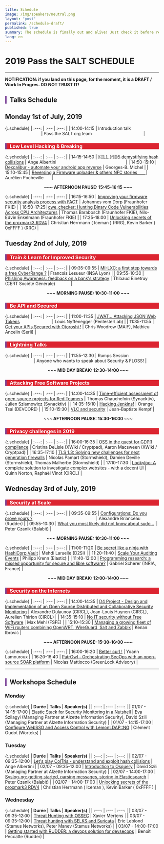 ```yaml
---
title: Schedule
image: /img/speakers/neutral.png
layout: "post"
permalink: /schedule-draft/
published: true
summary: The schedule is finally out and alive! Just check it before registering to the event :)
lang: en
---
```


# 2019 Pass the SALT SCHEDULE

---

**NOTIFICATION: if you land on this page, for the moment, it is a DRAFT / Work In Progres. DO NOT TRUST IT!**

<div style="border-left: 5px solid #7b4397; padding-left: 10px"> <h2>Talks Schedule</h2></div>

## Monday 1st of July, 2019

{:.schedule}
| :---:  | :---   | :---:         |
| 14:00-14:15 | Introduction talk &nbsp; &nbsp; &nbsp; &nbsp; &nbsp; &nbsp; &nbsp; &nbsp; &nbsp; &nbsp; &nbsp; &nbsp; &nbsp; &nbsp; &nbsp; &nbsp; &nbsp; &nbsp; &nbsp; &nbsp; &nbsp; &nbsp; &nbsp; &nbsp; &nbsp; &nbsp; | Pass the SALT org team &nbsp; &nbsp; &nbsp; &nbsp; &nbsp; &nbsp; &nbsp; &nbsp; &nbsp; &nbsp; &nbsp; &nbsp; &nbsp; &nbsp; &nbsp; &nbsp; &nbsp; &nbsp; &nbsp; &nbsp; &nbsp; |

<div style="border-left: 5px solid #7b4397; color: white; background-color: #dc2430; padding-left: 10px"> <h3> Low Level Hacking & Breaking </h3></div>

{:.schedule}
| :---:  | :---   | :---:         |
| 14:15-14:50 | [𝕂𝕀𝕃𝕃 𝕄𝔻𝟝 demystifying hash collisions](/talks/91.html) | Ange Albertini &nbsp; &nbsp; &nbsp; &nbsp; &nbsp; &nbsp; &nbsp; &nbsp; &nbsp; &nbsp; &nbsp; &nbsp; &nbsp; &nbsp; &nbsp; &nbsp; &nbsp; &nbsp; &nbsp; &nbsp; &nbsp; &nbsp; &nbsp; &nbsp; &nbsp; &nbsp; &nbsp; &nbsp; &nbsp;|
| 14:50-15:10 | [Dexcalibur - automate your android app reverse](/talks/95.html) | Georges-B. Michel |
| 15:10-15:45 | [Reversing a Firmware uploader & others NFC stories &nbsp; &nbsp; &nbsp; ](/talks/58.html) | Aurélien Pocheville &nbsp; &nbsp; &nbsp; |

<div style="padding-left:40px"><div style="text-align: center; font-weight: bold">~~~ AFTERNOON PAUSE: 15:45-16:15 ~~~</div></div>

{:.schedule}
| :---:  | :---   | :---:         |
| 16:15-16:50 | [Improving your firmware security analysis process with FACT](/talks/71.html) | Johannes vom Dorp (Fraunhofer FKIE) |
| 16:50-17:25| [cwe_checker: Hunting Binary Code Vulnerabilities Across CPU Architectures](/talks/74.html) | Thomas Barabosch (Fraunhofer FKIE), Nils-Edvin Enkelmann (Fraunhofer FKIE) |
| 17:25-18:00 | [Unlocking secrets of the proxmark3 RDV4](/talks/49.html) | Christian Herrmann ( Iceman ) (RRG), Kevin Barker ( 0xFFFF ) (RRG) |

## Tuesday 2nd of July, 2019

<div style="border-left: 5px solid #7b4397; color: white; background-color: #dc2430; padding-left: 10px"> <h3>Train & Learn for Improved Security</h3></div>

{:.schedule}
| :---:  | :---   | :---:         |
| 09:35-09:55 | [MI-LXC: a first step towards a free CyberRange ?](/talks/57.html) | Francois Lesueur (INSA Lyon) |
| 09:55-10:30 | [Phishing Awareness: feedback on a bank's strategy](/talks/63.html) | Thibaud Binetruy (CERT Société Générale) &nbsp; &nbsp; &nbsp; &nbsp; &nbsp; &nbsp; |

<div style="padding-left:40px"><div style="text-align: center; font-weight: bold">~~~ MORNING PAUSE: 10:30-11:00 ~~~</div></div>

<div style="border-left: 5px solid #7b4397; color: white; background-color: #dc2430; padding-left: 10px"> <h3>Be API and Secured</h3></div>

{:.schedule}
| :---:  | :---   | :---:         |
| 11:00-11:35 | [JWAT... Attacking JSON Web Tokens](/talks/45.html) &nbsp; &nbsp; &nbsp; &nbsp; &nbsp; &nbsp; &nbsp; &nbsp; &nbsp; &nbsp; &nbsp; &nbsp; &nbsp;  | Louis Nyffenegger (PentesterLab) |
| 11:35-11:55 | [Get your APIs Secured with Otoroshi !](/talks/60.html) | Chris Woodrow (MAIF), Mathieu Ancelin (Serli) |

<div style="border-left: 5px solid #7b4397; color: white; background-color: #dc2430; padding-left: 10px"> <h3>Lightning Talks</h3></div>

{:.schedule}
| :---:  | :---   | :---:         |
| 11:55-12:30  | Rumps Session &nbsp; &nbsp; &nbsp; &nbsp; &nbsp; &nbsp; &nbsp; &nbsp; &nbsp; &nbsp; &nbsp; &nbsp; &nbsp; &nbsp; &nbsp; &nbsp; &nbsp; &nbsp; &nbsp; &nbsp; &nbsp; &nbsp; &nbsp; &nbsp; | Anyone who wants to speak about Security & FLOSS! |

<div style="padding-left:40px"><div style="text-align: center; font-weight: bold">~~~ MID DAY BREAK: 12:30-14:00 ~~~</div></div>

<div style="border-left: 5px solid #7b4397; color: white; background-color: #dc2430; padding-left: 10px"> <h3>Attacking Free Software Projects</h3></div>

{:.schedule}
| :---:  | :---   | :---:         |
| 14:00-14:35 | [Time-efficient assessment of open-source projects for Red Teamers](/talks/75.html) | Thomas Chauchefoin (Synacktiv), Julien Szlamowicz (Synacktiv) |
| 14:35-15:10 | [Hacking Jenkins!](/talks/59.html) | Orange Tsai (DEVCORE) |
| 15:10-15:30 | [VLC and security](/talks/53.html) | Jean-Baptiste Kempf |

<div style="padding-left:40px"><div style="text-align: center; font-weight: bold">~~~ AFTERNOON PAUSE: 15:30-16:00 ~~~</div></div>

<div style="border-left: 5px solid #7b4397; color: white; background-color: #dc2430; padding-left: 10px"> <h3>Privacy challenges in 2019</h3></div>

{:.schedule}
| :---:  | :---   | :---:         |
| 16:00-16:35   | [OSS in the quest for GDPR compliance](/talks/51.html) | Cristina DeLisle (XWiki / Cryptpad), Aaron Macsween (XWiki / Cryptpad) |
| 16:35-17:10 | [TLS 1.3: Solving new challenges for next generation firewalls](/talks/84.html) | Nicolas Pamart (Stormshield), Damien Deville (Stormshield), Thomas Malherbe (Stormshield) |
| 17:10-17:30 | [Lookyloo: A complete solution to investigate complex websites - with a decent UI](/talks/78.html) | Quinn Norton, Raphaël Vinot (CIRCL) |

## Wednesday 3rd of July, 2019

<div style="border-left: 5px solid #7b4397; color: white; background-color: #dc2430; padding-left: 10px"> <h3>Security at Scale</h3></div>

{:.schedule}
| :---:  | :---   | :---:         |
| 09:35-09:55 | [Configurations: Do you prove yours ?](/talks/98.html) &nbsp; &nbsp; &nbsp; &nbsp; &nbsp; &nbsp; &nbsp; &nbsp; &nbsp; &nbsp; &nbsp; &nbsp; &nbsp; &nbsp; &nbsp; &nbsp; &nbsp; &nbsp; &nbsp; &nbsp; &nbsp; &nbsp; &nbsp; &nbsp; &nbsp; &nbsp; | Alexandre Brianceau (Rudder) |
| 09:55-10:30 | [What you most likely did not know about sudo…](/talks/70.html)  | Peter Czanik (Balabit) |

<div style="padding-left:40px"><div style="text-align: center; font-weight: bold">~~~ MORNING PAUSE: 10:30-11:00 ~~~</div></div>

{:.schedule}
| :---:  | :---   | :---:         |
| 11:00-11:20 | [Be secret like a ninja with HashiCorp Vault](/talks/79.html) | Mehdi Laruelle (D2SI) |
| 11:20-11:40 | [Scale Your Auditing Events](/talks/96.html) | Philipp Krenn (Elastic) |
| 11:40-12:00 | [Programming research: a missed opportunity for secure and libre software?](/talks/85.html) | Gabriel Scherer (INRIA, France) |

<div style="padding-left:40px"><div style="text-align: center; font-weight: bold">~~~ MID DAY BREAK: 12:00-14:00 ~~~</div></div>

<div style="border-left: 5px solid #7b4397; color: white; background-color: #dc2430; padding-left: 10px"> <h3>Security on the Internets </h3></div>

{:.schedule}
| :---:  | :---   | :---:         |
| 14:00-14:35 | [D4 Project - Design and Implementation of an Open Source Distributed and Collaborative Security Monitoring](/talks/50.html) | Alexandre Dulaunoy (CIRCL), Jean-Louis Huynen (CIRCL), Aurelien Thirion (CIRCL) |
| 14:35-15:10 | [No IT security without Free Software](/talks/102.html) | Max Mehl (FSFE) |
| 15:10-15:30 | [Managing a growing fleet of WiFi routers combining OpenWRT, WireGuard, Salt and Zabbix](/talks/55.html) | Kenan Ibrović |

<div style="padding-left:40px"><div style="text-align: center; font-weight: bold">~~~ AFTERNOON PAUSE: 15:30-16:00 ~~~</div></div>

{:.schedule}
| :---:  | :---   | :---:         |
| 16:00-16:20 | [Better curl !](/talks/62.html) | Yoann Lamouroux |
| 16:20-16:40 | [PatrOwl - Orchestrating SecOps with an open-source SOAR platform](/talks/56.html) | Nicolas Mattiocco (GreenLock Advisory) |

* * *

<div style="border-left: 5px solid #7b4397; padding-left: 10px"> <h2>Workshops Schedule</h2></div>

### Monday

{:.schedule}
| **Durée** | **Talks** | **Speaker(s)** |
| :---:  | :---   | :---:         |
| 01/07 - 14:15-17:00 | [Elastic Stack for Security Monitoring in a Nutshell](/talks/86.html) | Eva Szilagyi (Managing Partner at Alzette Information Security), David Szili (Managing Partner at Alzette Information Security) |
| 01/07 - 14:15-17:00 | [Configure WebSSO and Access Control with LemonLDAP::NG](/talks/80.html) | Clément Oudot (Worteks) |

### Tuesday

{:.schedule}
| **Durée** | **Talks** | **Speaker(s)** |
| :---:  | :---   | :---:         |
| 02/07 - 09:35-12:00 | [Let's play ColTris - understand and exploit hash collisions](/talks/101.html) | Ange Albertini |
| 02/07 - 09:35-12:00 | [Introduction to Osquery](/talks/87.html) | David Szili (Managing Partner at Alzette Information Security) |
| 02/07 - 14:00-17:00 | [Syslog-ng: getting started, parsing messages, storing in Elasticsearch](/talks/76.html) | Peter Czanik (Balabit) |
| 02/07 - 14:00-17:00 | [Unlocking secrets of the proxmark3 RDV4](/talks/52.html) | Christian Herrmann ( Iceman ), Kevin Barker ( 0xFFFF ) |

### Wednesday

{:.schedule}
| **Durée** | **Talks** | **Speaker(s)** |
| :---:  | :---   | :---:         |
| 03/07 - 09:35-12:00 | [Threat Hunting with OSSEC](/talks/66.html) | Xavier Mertens |
| 03/07 - 09:35-12:00 | [Threat hunting with SELKS and Suricata](/talks/65.html) | Eric Leblond (Stamus Networks), Peter Manev (Stamus Networks) |
| 03/07 - 14:00-17:00 | [Getting started with RUDDER: a devops solution for devsecops](/talks/99.html) | Benoît Peccatte (Rudder) |
